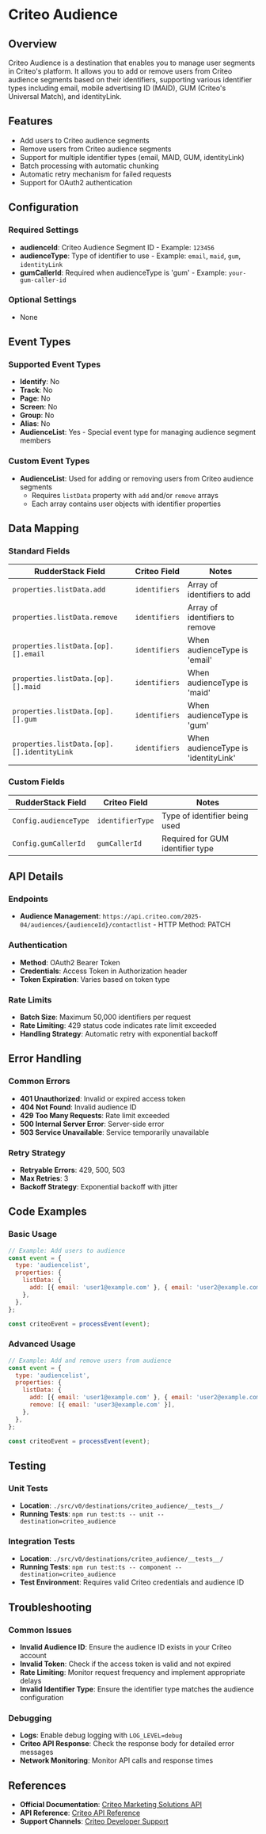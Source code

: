 # Criteo Audience

## Overview

Criteo Audience is a destination that enables you to manage user segments in Criteo's platform. It allows you to add or remove users from Criteo audience segments based on their identifiers, supporting various identifier types including email, mobile advertising ID (MAID), GUM (Criteo's Universal Match), and identityLink.

## Features

- Add users to Criteo audience segments
- Remove users from Criteo audience segments
- Support for multiple identifier types (email, MAID, GUM, identityLink)
- Batch processing with automatic chunking
- Automatic retry mechanism for failed requests
- Support for OAuth2 authentication

## Configuration

### Required Settings

- **audienceId**: Criteo Audience Segment ID - Example: `123456`
- **audienceType**: Type of identifier to use - Example: `email`, `maid`, `gum`, `identityLink`
- **gumCallerId**: Required when audienceType is 'gum' - Example: `your-gum-caller-id`

### Optional Settings

- None

## Event Types

### Supported Event Types

- **Identify**: No
- **Track**: No
- **Page**: No
- **Screen**: No
- **Group**: No
- **Alias**: No
- **AudienceList**: Yes - Special event type for managing audience segment members

### Custom Event Types

- **AudienceList**: Used for adding or removing users from Criteo audience segments
  - Requires `listData` property with `add` and/or `remove` arrays
  - Each array contains user objects with identifier properties

## Data Mapping

### Standard Fields

| RudderStack Field                          | Criteo Field  | Notes                               |
| ------------------------------------------ | ------------- | ----------------------------------- |
| `properties.listData.add`                  | `identifiers` | Array of identifiers to add         |
| `properties.listData.remove`               | `identifiers` | Array of identifiers to remove      |
| `properties.listData.[op].[].email`        | `identifiers` | When audienceType is 'email'        |
| `properties.listData.[op].[].maid`         | `identifiers` | When audienceType is 'maid'         |
| `properties.listData.[op].[].gum`          | `identifiers` | When audienceType is 'gum'          |
| `properties.listData.[op].[].identityLink` | `identifiers` | When audienceType is 'identityLink' |

### Custom Fields

| RudderStack Field     | Criteo Field     | Notes                            |
| --------------------- | ---------------- | -------------------------------- |
| `Config.audienceType` | `identifierType` | Type of identifier being used    |
| `Config.gumCallerId`  | `gumCallerId`    | Required for GUM identifier type |

## API Details

### Endpoints

- **Audience Management**: `https://api.criteo.com/2025-04/audiences/{audienceId}/contactlist` - HTTP Method: PATCH

### Authentication

- **Method**: OAuth2 Bearer Token
- **Credentials**: Access Token in Authorization header
- **Token Expiration**: Varies based on token type

### Rate Limits

- **Batch Size**: Maximum 50,000 identifiers per request
- **Rate Limiting**: 429 status code indicates rate limit exceeded
- **Handling Strategy**: Automatic retry with exponential backoff

## Error Handling

### Common Errors

- **401 Unauthorized**: Invalid or expired access token
- **404 Not Found**: Invalid audience ID
- **429 Too Many Requests**: Rate limit exceeded
- **500 Internal Server Error**: Server-side error
- **503 Service Unavailable**: Service temporarily unavailable

### Retry Strategy

- **Retryable Errors**: 429, 500, 503
- **Max Retries**: 3
- **Backoff Strategy**: Exponential backoff with jitter

## Code Examples

### Basic Usage

```javascript
// Example: Add users to audience
const event = {
  type: 'audiencelist',
  properties: {
    listData: {
      add: [{ email: 'user1@example.com' }, { email: 'user2@example.com' }],
    },
  },
};

const criteoEvent = processEvent(event);
```

### Advanced Usage

```javascript
// Example: Add and remove users from audience
const event = {
  type: 'audiencelist',
  properties: {
    listData: {
      add: [{ email: 'user1@example.com' }, { email: 'user2@example.com' }],
      remove: [{ email: 'user3@example.com' }],
    },
  },
};

const criteoEvent = processEvent(event);
```

## Testing

### Unit Tests

- **Location**: `./src/v0/destinations/criteo_audience/__tests__/`
- **Running Tests**: `npm run test:ts -- unit --destination=criteo_audience`

### Integration Tests

- **Location**: `./src/v0/destinations/criteo_audience/__tests__/`
- **Running Tests**: `npm run test:ts -- component --destination=criteo_audience`
- **Test Environment**: Requires valid Criteo credentials and audience ID

## Troubleshooting

### Common Issues

- **Invalid Audience ID**: Ensure the audience ID exists in your Criteo account
- **Invalid Token**: Check if the access token is valid and not expired
- **Rate Limiting**: Monitor request frequency and implement appropriate delays
- **Invalid Identifier Type**: Ensure the identifier type matches the audience configuration

### Debugging

- **Logs**: Enable debug logging with `LOG_LEVEL=debug`
- **Criteo API Response**: Check the response body for detailed error messages
- **Network Monitoring**: Monitor API calls and response times

## References

- **Official Documentation**: [Criteo Marketing Solutions API](https://developers.criteo.com/marketing-solutions/)
- **API Reference**: [Criteo API Reference](https://developers.criteo.com/marketing-solutions/docs/api-error-types)
- **Support Channels**: [Criteo Developer Support](https://developers.criteo.com/support)

